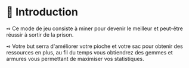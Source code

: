 # 📜 Introduction
➺ Ce mode de jeu consiste à miner pour devenir le meilleur et peut-être réussir à sortir de la prison. 

➺ Votre but serra d'améliorer votre pioche et votre sac pour obtenir des ressources en plus, au fil du temps vous obtiendrez des gemmes et armures vous permettant de maximiser vos statistiques.
